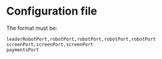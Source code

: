 # Configuration file 
The format must be:
```
leaderRobotPort,robotPort,robotPort,robotPort,robotPort
screenPort,screenPort,screenPort
paymentsPort
```
